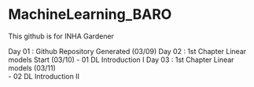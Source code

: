 # MachineLearning_BARO
This github is for INHA Gardener

Day 01 : Github Repository Generated (03/09)
Day 02 : 1st Chapter Linear models Start (03/10)
         - 01 DL Introduction I
Day 03 : 1st Chapter Linear models (03/11)  
         - 02 DL Introduction II
